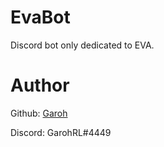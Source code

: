 # EvaBot

Discord bot only dedicated to EVA.

# Author

Github: [Garoh](https://github.com/LeGeRyChEeSe)

Discord: GarohRL#4449

